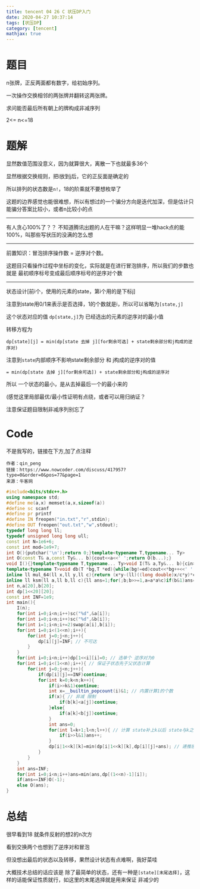 ```yaml
---
title: tencent 04 26 C 状压DP入门
date: 2020-04-27 10:37:14
tags: [状压DP]
category: [tencent]
mathjax: true
---
```


# 题目

n张牌，正反两面都有数字，给初始序列。

一次操作交换相邻的两张牌并翻转这两张牌。

求问能否最后所有朝上的牌构成非减序列

2<= n<=18

# 题解

显然数值范围没意义，因为就算很大，离散一下也就最多36个

显然根据交换规则，把i放到j后，它的正反面是确定的

所以排列的状态数是`n!`，18的阶乘就不要想枚举了

这题的边界感觉也能很难想，所以有想过的一个骗分方向是迭代加深，但是估计只能骗分答案比较小，或者n比较小的点

---

有人贪心100%了？？ 不知道腾讯出题的人在干嘛？这样明显一堆hack点的能100%，叫那些写状压的没满的怎么想

---

前置知识：冒泡排序操作数 = 逆序对个数。

这题目只看操作过程中坐标的变化，实际就是在进行冒泡排序，所以我们的步数也就是 最初顺序标号变成最后顺序标号的逆序对个数

---

状态设计[前i个，使用的元素的state，第i个用的是下标j]

注意到state用0/1来表示是否选择，1的个数就是i，所以可以省略为`[state,j]`

这个状态对应的值 `dp[state,j]`为 已经选出的元素的逆序对的最小值

转移方程为

`dp[state][j] = min(dp[state 去掉 j][for剩余可选] + state剩余部分和j构成的逆序对)` 

注意到`state`内部顺序不影响state剩余部分 和 j构成的逆序对的值

`= min(dp[state 去掉 j][for剩余可选]) + state剩余部分和j构成的逆序对`

所以 一个状态的最小，是从去掉最后一个的最小来的

(感觉这里局部最优/最小性证明有点绕，或者可以用归纳证？

注意保证题目限制非减序列别忘了

# Code

不是我写的，链接在下方,加了点注释

```
作者：qin_peng
链接：https://www.nowcoder.com/discuss/417957?type=0&order=0&pos=77&page=1
来源：牛客网
```

```cpp
#include<bits/stdc++.h>
using namespace std;
#define me(a,x) memset(a,x,sizeof(a))
#define sc scanf
#define pr printf
#define IN freopen("in.txt","r",stdin);
#define OUT freopen("out.txt","w",stdout);
typedef long long ll;
typedef unsigned long long ull;
const int N=1e6+6;
const int mod=1e9+7;
int O(){putchar('\n');return 0;}template<typename T,typename... Ty>
int O(const T& a,const Ty&... b){cout<<a<<' ';return O(b...);}
void I(){}template<typename T,typename... Ty>void I(T& a,Ty&... b){cin>>a;I(b...);}
template<typename T>void db(T *bg,T *ed){while(bg!=ed)cout<<*bg++<<' ';pr("\n");}
inline ll mul_64(ll x,ll y,ll c){return (x*y-(ll)((long double)x/c*y)*c+c)%c;}
inline ll ksm(ll a,ll b,ll c){ll ans=1;for(;b;b>>=1,a=a*a%c)if(b&1)ans=ans*a%c;return ans;}
int n,a[20],b[20];
int dp[1<<20][20];
const int INF=1e9;
int main(){
    I(n);
    for(int i=0;i<n;i++)sc("%d",&a[i]);
    for(int i=0;i<n;i++)sc("%d",&b[i]);
    for(int i=1;i<n;i+=2)swap(a[i],b[i]);
    for(int i=0;i<(1<<n);i++){
        for(int j=0;j<n;j++){
            dp[i][j]=INF; // 不可达
        }
    }
    for(int i=0;i<n;i++)dp[1<<i][i]=0; // 选单个 逆序对为0
    for(int i=0;i<(1<<n);i++){ // 保证子状态先于父状态计算
        for(int j=0;j<n;j++){
            if(dp[i][j]==INF)continue;
            for(int k=0;k<n;k++){
                if(i>>k&1)continue;
                int x=__builtin_popcount(i)&1; // 内置计算1的个数
                if(x){ // 非减 限制
                    if(b[k]<a[j])continue;
                }else{
                    if(a[k]<b[j])continue;
                }
                int ans=0;
                for(int l=k+1;l<n;l++){ // 计算 state补上k以后 state与k之间新形成的逆序对
                    if(i>>l&1)ans++;
                }
                dp[i|1<<k][k]=min(dp[i|1<<k][k],dp[i][j]+ans); // 递推感觉局部最小性有点奇怪？只有我？但是从上向下看是没问题的。所以逻辑一致没问题
            }
        }
    }
    int ans=INF;
    for(int i=0;i<n;i++)ans=min(ans,dp[(1<<n)-1][i]);
    if(ans==INF)O(-1);
    else O(ans);
}

```

# 总结

很早看到18 就条件反射的想2的n次方

看到交换两个也想到了逆序对和冒泡

但没想出最后的状态以及转移，果然设计状态有点难啊，我好菜哇

大概技术总结的话应该是 除了最简单的状态，还有一种是`[state][末尾选择]`，这样的话能保证性质就行，如这里的末尾选择就是用来保证 非减少的
